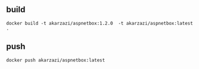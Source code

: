 ## build

```shell
docker build -t akarzazi/aspnetbox:1.2.0  -t akarzazi/aspnetbox:latest .
```

## push

```shell
docker push akarzazi/aspnetbox:latest
```